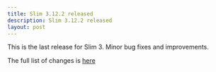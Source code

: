 ```yaml
---
title: Slim 3.12.2 released
description: Slim 3.12.2 released
layout: post
---
```


This is the last release for Slim 3. Minor bug fixes and improvements.

The full list of changes is [here](https://github.com/slimphp/Slim/releases/tag/3.12.2)
